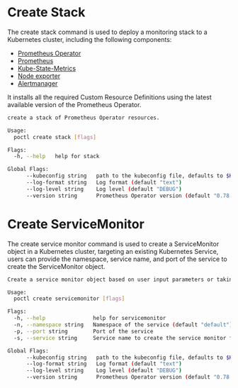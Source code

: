 # Create Stack

The create stack command is used to deploy a monitoring stack to a Kubernetes cluster, including the following components:

- [Prometheus Operator](https://github.com/prometheus-operator/prometheus-operator)
- [Prometheus](https://github.com/prometheus/prometheus)
- [Kube-State-Metrics](https://github.com/kubernetes/kube-state-metrics)
- [Node exporter](https://github.com/prometheus/node_exporter)
- [Alertmanager](https://github.com/prometheus/alertmanager)

It installs all the required Custom Resource Definitions using the latest available version of the Prometheus Operator.

```bash mdox-exec="go run main.go create stack --help" mdox-expect-exit-code=0
create a stack of Prometheus Operator resources.

Usage:
  poctl create stack [flags]

Flags:
  -h, --help   help for stack

Global Flags:
      --kubeconfig string   path to the kubeconfig file, defaults to $KUBECONFIG
      --log-format string   Log format (default "text")
      --log-level string    Log level (default "DEBUG")
      --version string      Prometheus Operator version (default "0.78.2")
```

# Create ServiceMonitor

The create service monitor command is used to create a ServiceMonitor object in a Kubernetes cluster, targeting an existing Kubernetes Service, users can provide the namespace, service name, and port of the service to create the ServiceMonitor object.

```bash mdox-exec="go run main.go create servicemonitor --help" mdox-expect-exit-code=0
Create a service monitor object based on user input parameters or taking as source of truth a kubernetes service

Usage:
  poctl create servicemonitor [flags]

Flags:
  -h, --help               help for servicemonitor
  -n, --namespace string   Namespace of the service (default "default")
  -p, --port string        Port of the service
  -s, --service string     Service name to create the service monitor from

Global Flags:
      --kubeconfig string   path to the kubeconfig file, defaults to $KUBECONFIG
      --log-format string   Log format (default "text")
      --log-level string    Log level (default "DEBUG")
      --version string      Prometheus Operator version (default "0.78.2")
```
